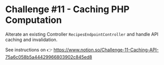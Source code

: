 # Challenge #11 - Caching PHP Computation

Alterate an existing Controller `RecipesEndpointController` and handle API caching and invalidation.

See instructions on 👉 https://www.notion.so/Challenge-11-Caching-API-75a6c058b5a44429966803902c845ed8

